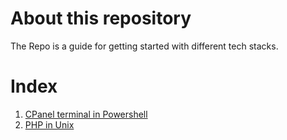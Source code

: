 # About this repository

The Repo is a guide for getting started with different tech stacks.

# Index

1. [CPanel terminal in Powershell](/cpanel-terminal-in-powershell.md)
2. [PHP in Unix](/php-in-linux.md)